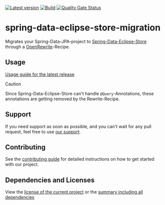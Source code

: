 [![Latest version](https://img.shields.io/maven-central/v/software.xdev/spring-data-eclipse-store-migration?logo=apache%20maven)](https://mvnrepository.com/artifact/software.xdev/spring-data-eclipse-store-migration)
[![Build](https://img.shields.io/github/actions/workflow/status/xdev-software/spring-data-eclipse-store-migration/check-build.yml?branch=develop)](https://github.com/xdev-software/spring-data-eclipse-store-migration/actions/workflows/check-build.yml?query=branch%3Adevelop)
[![Quality Gate Status](https://sonarcloud.io/api/project_badges/measure?project=xdev-software_spring-data-eclipse-store-migration&metric=alert_status)](https://sonarcloud.io/dashboard?id=xdev-software_spring-data-eclipse-store-migration)

# spring-data-eclipse-store-migration

Migrates your Spring-Data-JPA-project
to [Spring-Data-Eclipse-Store](https://github.com/xdev-software/spring-data-eclipse-store)
through a [OpenRewrite](https://docs.openrewrite.org/)-Recipe.

## Usage

[Usage guide for the latest release](https://github.com/xdev-software/spring-data-eclipse-store-migration/releases/latest#Usage)

> [!CAUTION]
> Since Spring-Data-Eclipse-Store can't handle ```@Query```-Annotations,
> these annotations are getting removed by the Rewrite-Recipe.

## Support

If you need support as soon as possible, and you can't wait for any pull request, feel free to
use [our support](https://xdev.software/en/services/support).

## Contributing
See the [contributing guide](./CONTRIBUTING.md) for detailed instructions on how to get started with our project.

## Dependencies and Licenses
View the [license of the current project](LICENSE) or the [summary including all dependencies](https://xdev-software.github.io/spring-data-eclipse-store-migration/dependencies)
